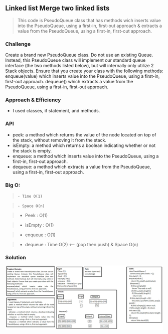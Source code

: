 ## Linked list Merge two linked lists
> This code is PseudoQueue class that has methods wich inserts value into the PseudoQueue, using a first-in, first-out approach & extracts a value from the PseudoQueue, using a first-in, first-out approach.

### Challenge
Create a brand new PseudoQueue class. Do not use an existing Queue. Instead, this PseudoQueue class will implement our standard queue interface (the two methods listed below), but will internally only utilize 2 Stack objects. Ensure that you create your class with the following methods:
enqueue(value) which inserts value into the PseudoQueue, using a first-in, first-out approach.
dequeue() which extracts a value from the PseudoQueue, using a first-in, first-out approach. 

### Approach & Efficiency
- I used classes, if statement, and methods.

### API  
- peek: a method which returns the value of the node located on top of the stack, without removing it from the stack.
- isEmpty: a method which returns a boolean indicating whether or not the stack is empty.
- enqueue: a method which inserts value into the PseudoQueue, using a first-in, first-out approach.
- dequeue: a method which extracts a value from the PseudoQueue, using a first-in, first-out approach.

### Big O:

> `- Time O(1)`

> `- Space O(n)`

> - Peek : O(1)

> - isEmpty : O(1)

> - enqueue : O(1)

> - dequeue : Time O(2) <-- (pop then push) & Space O(n)

### Solution
![Linked List](../../assets/challenge11.png)
